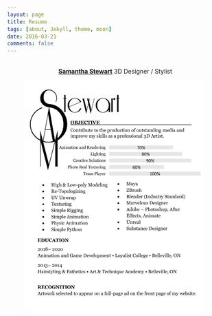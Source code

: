 ```yaml
---
layout: page
title: Resume
tags: [about, Jekyll, theme, moon]
date: 2016-03-21
comments: false
---
```

    
<center><a href="https://www.linkedin.com/in/samanthaastewart/"><br><b>Samantha Stewart</b></a> 3D Designer / Stylist</center>



<figure>
	 <a href="assets/img/rsum.jpg"><img src="assets/img/rsum.jpg"></a>
</figure>

